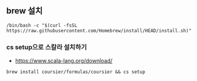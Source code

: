 ## brew 설치
```
/bin/bash -c "$(curl -fsSL https://raw.githubusercontent.com/Homebrew/install/HEAD/install.sh)"
```

### cs setup으로 스칼라 설치하기
- https://www.scala-lang.org/download/
```
brew install coursier/formulas/coursier && cs setup
```